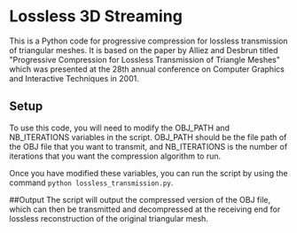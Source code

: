 # Lossless 3D Streaming
This is a Python code for progressive compression for lossless transmission of triangular meshes. It is based on the paper by Alliez and Desbrun titled "Progressive Compression for Lossless Transmission of Triangle Meshes" which was presented at the 28th annual conference on Computer Graphics and Interactive Techniques in 2001.

## Setup
To use this code, you will need to modify the OBJ_PATH and NB_ITERATIONS variables in the script. OBJ_PATH should be the file path of the OBJ file that you want to transmit, and NB_ITERATIONS is the number of iterations that you want the compression algorithm to run.

Once you have modified these variables, you can run the script by using the command `python lossless_transmission.py`.

##Output
The script will output the compressed version of the OBJ file, which can then be transmitted and decompressed at the receiving end for lossless reconstruction of the original triangular mesh.
